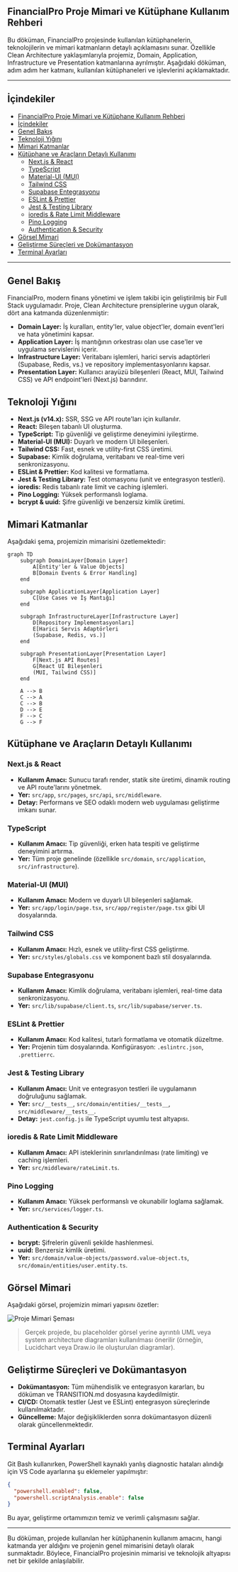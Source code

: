 ## FinancialPro Proje Mimari ve Kütüphane Kullanım Rehberi

Bu döküman, FinancialPro projesinde kullanılan kütüphanelerin, teknolojilerin ve mimari katmanların detaylı açıklamasını sunar. Özellikle Clean Architecture yaklaşımlarıyla projemiz, Domain, Application, Infrastructure ve Presentation katmanlarına ayrılmıştır. Aşağıdaki döküman, adım adım her katmanı, kullanılan kütüphaneleri ve işlevlerini açıklamaktadır.

---

## İçindekiler

- [FinancialPro Proje Mimari ve Kütüphane Kullanım Rehberi](#financialpro-proje-mimari-ve-kütüphane-kullanım-rehberi)
- [İçindekiler](#i̇çindekiler)
- [Genel Bakış](#genel-bakış)
- [Teknoloji Yığını](#teknoloji-yığını)
- [Mimari Katmanlar](#mimari-katmanlar)
- [Kütüphane ve Araçların Detaylı Kullanımı](#kütüphane-ve-araçların-detaylı-kullanımı)
  - [Next.js \& React](#nextjs--react)
  - [TypeScript](#typescript)
  - [Material-UI (MUI)](#material-ui-mui)
  - [Tailwind CSS](#tailwind-css)
  - [Supabase Entegrasyonu](#supabase-entegrasyonu)
  - [ESLint \& Prettier](#eslint--prettier)
  - [Jest \& Testing Library](#jest--testing-library)
  - [ioredis \& Rate Limit Middleware](#ioredis--rate-limit-middleware)
  - [Pino Logging](#pino-logging)
  - [Authentication \& Security](#authentication--security)
- [Görsel Mimari](#görsel-mimari)
- [Geliştirme Süreçleri ve Dokümantasyon](#geliştirme-süreçleri-ve-dokümantasyon)
- [Terminal Ayarları](#terminal-ayarları)

---

## Genel Bakış

FinancialPro, modern finans yönetimi ve işlem takibi için geliştirilmiş bir Full Stack uygulamadır. Proje, Clean Architecture prensiplerine uygun olarak, dört ana katmanda düzenlenmiştir:

- **Domain Layer:** İş kuralları, entity'ler, value object'ler, domain event'leri ve hata yönetimini kapsar.
- **Application Layer:** İş mantığının orkestrası olan use case'ler ve uygulama servislerini içerir.
- **Infrastructure Layer:** Veritabanı işlemleri, harici servis adaptörleri (Supabase, Redis, vs.) ve repository implementasyonlarını kapsar.
- **Presentation Layer:** Kullanıcı arayüzü bileşenleri (React, MUI, Tailwind CSS) ve API endpoint'leri (Next.js) barındırır.

## Teknoloji Yığını

- **Next.js (v14.x):** SSR, SSG ve API route'ları için kullanılır.
- **React:** Bileşen tabanlı UI oluşturma.
- **TypeScript:** Tip güvenliği ve geliştirme deneyimini iyileştirme.
- **Material-UI (MUI):** Duyarlı ve modern UI bileşenleri.
- **Tailwind CSS:** Fast, esnek ve utility-first CSS üretimi.
- **Supabase:** Kimlik doğrulama, veritabanı ve real-time veri senkronizasyonu.
- **ESLint & Prettier:** Kod kalitesi ve formatlama.
- **Jest & Testing Library:** Test otomasyonu (unit ve entegrasyon testleri).
- **ioredis:** Redis tabanlı rate limit ve caching işlemleri.
- **Pino Logging:** Yüksek performanslı loglama.
- **bcrypt & uuid:** Şifre güvenliği ve benzersiz kimlik üretimi.

## Mimari Katmanlar

Aşağıdaki şema, projemizin mimarisini özetlemektedir:

```mermaid
graph TD
    subgraph DomainLayer[Domain Layer]
        A[Entity'ler & Value Objects]
        B[Domain Events & Error Handling]
    end

    subgraph ApplicationLayer[Application Layer]
        C[Use Cases ve İş Mantığı]
    end

    subgraph InfrastructureLayer[Infrastructure Layer]
        D[Repository Implementasyonları]
        E[Harici Servis Adaptörleri
        (Supabase, Redis, vs.)]
    end

    subgraph PresentationLayer[Presentation Layer]
        F[Next.js API Routes]
        G[React UI Bileşenleri
        (MUI, Tailwind CSS)]
    end

    A --> B
    C --> A
    C --> B
    D --> E
    F --> C
    G --> F
```

## Kütüphane ve Araçların Detaylı Kullanımı

### Next.js & React
- **Kullanım Amacı:** Sunucu tarafı render, statik site üretimi, dinamik routing ve API route'larını yönetmek.
- **Yer:** `src/app`, `src/pages`, `src/api`, `src/middleware`.
- **Detay:** Performans ve SEO odaklı modern web uygulaması geliştirme imkanı sunar.

### TypeScript
- **Kullanım Amacı:** Tip güvenliği, erken hata tespiti ve geliştirme deneyimini artırma.
- **Yer:** Tüm proje genelinde (özellikle `src/domain`, `src/application`, `src/infrastructure`).

### Material-UI (MUI)
- **Kullanım Amacı:** Modern ve duyarlı UI bileşenleri sağlamak.
- **Yer:** `src/app/login/page.tsx`, `src/app/register/page.tsx` gibi UI dosyalarında.

### Tailwind CSS
- **Kullanım Amacı:** Hızlı, esnek ve utility-first CSS geliştirme.
- **Yer:** `src/styles/globals.css` ve komponent bazlı stil dosyalarında.

### Supabase Entegrasyonu
- **Kullanım Amacı:** Kimlik doğrulama, veritabanı işlemleri, real-time data senkronizasyonu.
- **Yer:** `src/lib/supabase/client.ts`, `src/lib/supabase/server.ts`.

### ESLint & Prettier
- **Kullanım Amacı:** Kod kalitesi, tutarlı formatlama ve otomatik düzeltme.
- **Yer:** Projenin tüm dosyalarında. Konfigürasyon: `.eslintrc.json`, `.prettierrc`.

### Jest & Testing Library
- **Kullanım Amacı:** Unit ve entegrasyon testleri ile uygulamanın doğruluğunu sağlamak.
- **Yer:** `src/__tests__`, `src/domain/entities/__tests__`, `src/middleware/__tests__`.
- **Detay:** `jest.config.js` ile TypeScript uyumlu test altyapısı.

### ioredis & Rate Limit Middleware
- **Kullanım Amacı:** API isteklerinin sınırlandırılması (rate limiting) ve caching işlemleri.
- **Yer:** `src/middleware/rateLimit.ts`.

### Pino Logging
- **Kullanım Amacı:** Yüksek performanslı ve okunabilir loglama sağlamak.
- **Yer:** `src/services/logger.ts`.

### Authentication & Security
- **bcrypt:** Şifrelerin güvenli şekilde hashlenmesi.
- **uuid:** Benzersiz kimlik üretimi.
- **Yer:** `src/domain/value-objects/password.value-object.ts`, `src/domain/entities/user.entity.ts`.

## Görsel Mimari

Aşağıdaki görsel, projemizin mimari yapısını özetler:

![Proje Mimari Şeması](https://via.placeholder.com/800x400?text=Proje+Mimari+Diagramı)

> Gerçek projede, bu placeholder görsel yerine ayrıntılı UML veya system architecture diagramları kullanılması önerilir (örneğin, Lucidchart veya Draw.io ile oluşturulan diagramlar).

## Geliştirme Süreçleri ve Dokümantasyon

- **Dokümantasyon:** Tüm mühendislik ve entegrasyon kararları, bu döküman ve TRANSITION.md dosyasına kaydedilmiştir.
- **CI/CD:** Otomatik testler (Jest ve ESLint) entegrasyon süreçlerinde kullanılmaktadır.
- **Güncelleme:** Major değişikliklerden sonra dokümantasyon düzenli olarak güncellenmektedir.

## Terminal Ayarları

Git Bash kullanırken, PowerShell kaynaklı yanlış diagnostic hataları alındığı için VS Code ayarlarına şu eklemeler yapılmıştır:

```json
{
  "powershell.enabled": false,
  "powershell.scriptAnalysis.enable": false
}
```

Bu ayar, geliştirme ortamımızın temiz ve verimli çalışmasını sağlar.

---

Bu döküman, projede kullanılan her kütüphanenin kullanım amacını, hangi katmanda yer aldığını ve projenin genel mimarisini detaylı olarak sunmaktadır. Böylece, FinancialPro projesinin mimarisi ve teknolojik altyapısı net bir şekilde anlaşılabilir. 